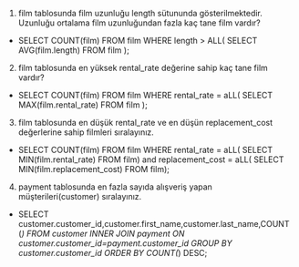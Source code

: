 1. film tablosunda film uzunluğu length sütununda gösterilmektedir. Uzunluğu ortalama film uzunluğundan fazla kaç tane film vardır?
- SELECT COUNT(film) FROM film WHERE length > ALL( SELECT AVG(film.length) FROM film  );
2. film tablosunda en yüksek rental_rate değerine sahip kaç tane film vardır?
- SELECT COUNT(film) FROM film WHERE rental_rate = aLL( SELECT MAX(film.rental_rate) FROM film  );
3. film tablosunda en düşük rental_rate ve en düşün replacement_cost değerlerine sahip filmleri sıralayınız.
- SELECT COUNT(film) FROM film WHERE rental_rate = aLL( SELECT MIN(film.rental_rate) FROM film) and replacement_cost = aLL( SELECT MIN(film.replacement_cost) FROM film);
4. payment tablosunda en fazla sayıda alışveriş yapan müşterileri(customer) sıralayınız.
- SELECT customer.customer_id,customer.first_name,customer.last_name,COUNT(*) FROM customer INNER JOIN payment ON customer.customer_id=payment.customer_id GROUP BY customer.customer_id ORDER BY COUNT(*) DESC;
